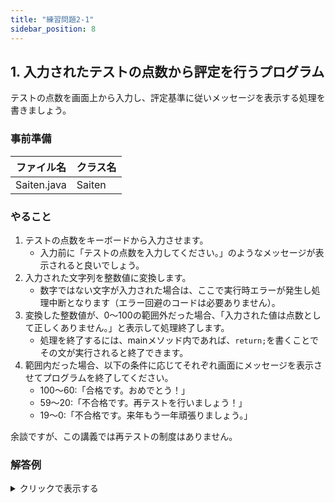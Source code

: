```yaml
---
title: "練習問題2-1"
sidebar_position: 8
---
```


## 1. 入力されたテストの点数から評定を行うプログラム

テストの点数を画面上から入力し、評定基準に従いメッセージを表示する処理を書きましょう。

### 事前準備
| ファイル名 | クラス名 |
|---|---|
| Saiten.java | Saiten |

### やること

1. テストの点数をキーボードから入力させます。
    - 入力前に「テストの点数を入力してください。」のようなメッセージが表示されると良いでしょう。
2. 入力された文字列を整数値に変換します。
    - 数字ではない文字が入力された場合は、ここで実行時エラーが発生し処理中断となります（エラー回避のコードは必要ありません）。
2. 変換した整数値が、0〜100の範囲外だった場合、「入力された値は点数として正しくありません。」と表示して処理終了します。
    - 処理を終了するには、mainメソッド内であれば、`return;`を書くことでその文が実行されると終了できます。
3. 範囲内だった場合、以下の条件に応じてそれぞれ画面にメッセージを表示させてプログラムを終了してください。
    - 100〜60:「合格です。おめでとう！」
    - 59〜20:「不合格です。再テストを行いましょう！」
    - 19〜0:「不合格です。来年もう一年頑張りましょう。」


余談ですが、この講義では再テストの制度はありません。


### 解答例

<details><summary>クリックで表示する</summary>
<p>

```java
/*
  第2回 課題1 入力されたテストの点数から評定を行うプログラム

  テストの点数を画面上から入力し、評定基準に従いメッセージを表示する処理を書きましょう。
*/

//画面からの入力には必須のライブラリです。必ずインポートしてください
import java.util.Scanner;

class Saiten {
  //画面から入力するプログラムの場合は、mainのカッコの後に、「throws IOException」を必ず入れましょう
  public static void main(String[] args) {
    //画面から入力を受け付けるための準備
    Scanner in = new Scanner(System.in);

    //画面にメッセージを表示する
    System.out.println("テストの点数を入力してください。");

    //画面から入力された内容を、変数strに格納する
    int score = Integer.parseInt(in.nextLine());

    //入力された点数が100〜0の範囲内かチェック
    if (score < 0 || 100 < score) { // 0未満、または100を超える値の場合はエラー
      System.out.println("入力された値は点数として正しくありません。");
      return;
    }

    //点数の範囲ごとでのメッセージ切り替えを行う
    if (score >= 60) {  // 60点以上の判定を行う（100点のチェックは上で行っているため不要です。）
      System.out.println("合格です。おめでとう！");
    } else if (score >= 20) { // 20点以上の判定を行う（ここに入ってくる時点で、点数は59点以下が確定しています。）
      System.out.println("不合格です。再テストを行いましょう！");
    } else { // 19点以下
      System.out.println("不合格です。来年もう一年頑張りましょう。");
    }
  }
}
```
</p>
</details>

